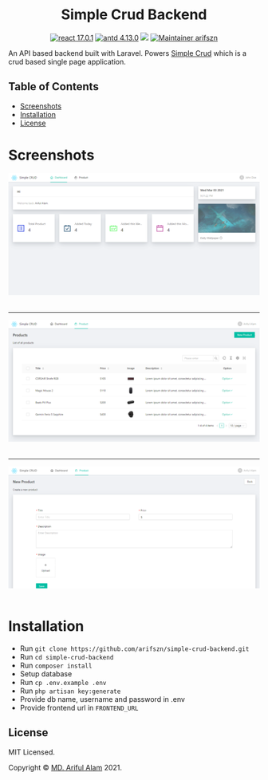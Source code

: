 <h1 align="center">Simple Crud Backend</h1>

<p align="center">
    <a href="https://reactjs.org/"><img src="https://img.shields.io/badge/react-17.0.1-blue" alt="react 17.0.1"></a>
    <a href="https://reactjs.org/"><img src="https://img.shields.io/badge/antd-4.13.0-9cf" alt="antd 4.13.0"></a>
    <a href="https://github.com/arifszn/simple-crud-backend/blob/main/LICENSE"><img src="https://img.shields.io/github/license/arifszn/simple-crud-backend"/></a>
    <a href="https://arifszn.github.io/"><img src="https://img.shields.io/badge/maintainer-arifszn-informational" alt="Maintainer arifszn"/></a>
</p>

An API based backend built with Laravel. Powers <a href="https://github.com/arifszn/simple-crud">Simple Crud</a> which is a crud based single page application.


## Table of Contents

* [Screenshots](#screenshots)
* [Installation](#installation)
* [License](#license)

# Screenshots

![Dashboard](https://raw.githubusercontent.com/arifszn/simple-crud/main/public/assets/img/screenshots/1.png)
<br />
<br />

***

![Products](https://raw.githubusercontent.com/arifszn/simple-crud/main/public/assets/img/screenshots/2.png)
<br />
<br />

***

![New Product](https://raw.githubusercontent.com/arifszn/simple-crud/main/public/assets/img/screenshots/3.png)
<br />
<br />


# Installation

- Run ```git clone https://github.com/arifszn/simple-crud-backend.git```
- Run ```cd simple-crud-backend```
- Run ```composer install```
- Setup database
- Run ```cp .env.example .env```
- Run ```php artisan key:generate```
- Provide db name, username and password in .env
- Provide frontend url in <code>FRONTEND_URL</code>


## License

<p>MIT Licensed.</p>
<p>Copyright © <a href="https://arifszn.github.io">MD. Ariful Alam</a> 2021.</p>
